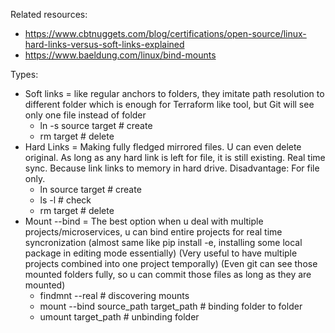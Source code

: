Related resources:

- https://www.cbtnuggets.com/blog/certifications/open-source/linux-hard-links-versus-soft-links-explained
- https://www.baeldung.com/linux/bind-mounts

Types:

* Soft links = like regular anchors to folders, they imitate path resolution to different folder which is enough for Terraform like tool, but Git will see only one file instead of folder
  * ln -s source target # create
  * rm target # delete
* Hard Links = Making fully fledged mirrored files. U can even delete original. As long as any hard link is left for file, it is still existing. Real time sync. Because link links to memory in hard drive. Disadvantage: For file only.
  * ln source target # create
  * ls -l # check
  * rm target # delete
* Mount --bind = The best option when u deal with multiple projects/microservices, u can bind entire projects for real time syncronization (almost same like pip install -e, installing some local package in editing mode essentially) (Very useful to have multiple projects combined into one project temporally) (Even git can see those mounted folders fully, so u can commit those files as long as they are mounted)
  * findmnt --real # discovering mounts
  * mount --bind source_path target_path # binding folder to folder
  * umount target_path # unbinding folder
